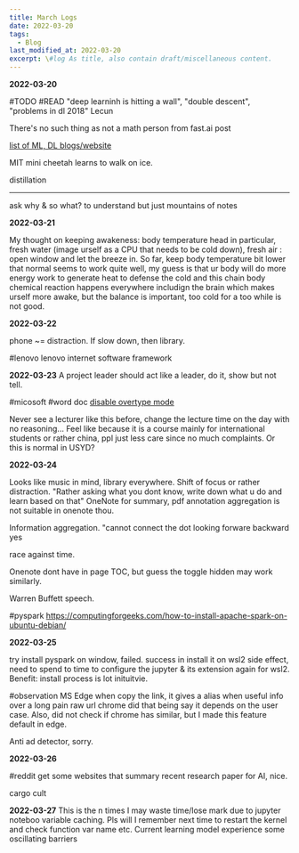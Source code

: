 ```yaml
---
title: March Logs
date: 2022-03-20
tags:
  - Blog
last_modified_at: 2022-03-20
excerpt: \#log As title, also contain draft/miscellaneous content.
---
```

**2022-03-20**

\#TODO \#READ 
"deep learninh is hitting a wall", "double descent", "problems in dl 2018" Lecun

There's no such thing as not a math person from fast.ai post

[list of ML, DL blogs/website](https://neptune.ai/blog/the-best-regularly-updated-machine-learning-blogs-or-resources)

MIT mini cheetah learns to walk on ice.

distillation

---

ask why & so what? to understand but just mountains of notes

**2022-03-21**

My thought on keeping awakeness: body temperature  head in particular, fresh water (image urself as a CPU that needs to be cold down), fresh air : open window and let the breeze in.
So far, keep body temperature bit lower that normal seems to work quite well, my guess is that ur body will do more energy work to generate heat to defense the cold and this chain body chemical reaction happens everywhere includign the brain which makes urself more awake, but the balance is important, too cold for a too while is not good.

**2022-03-22**

phone ~= distraction.
If slow down, then library. 

\#lenovo lenovo internet software framework 

**2022-03-23**
A project leader should act like a leader, do it, show but not tell.

\#micosoft \#word doc [disable overtype mode](https://support.microsoft.com/en-us/office/text-disappears-as-i-type-aa70b771-4733-47a6-bb98-78130afd083c)

Never see a lecturer like this before, change the lecture time on the day with no reasoning... Feel like because it is a course mainly for international students or rather china, ppl just less care since no much complaints. Or this is normal in USYD?

**2022-03-24**

Looks like music in mind, library everywhere. Shift of focus or rather distraction.
"Rather asking what you dont know, write down what u do and learn based on that"
OneNote for summary, pdf annotation aggregation is not suitable in onenote thou.

Information aggregation.
"cannot connect the dot looking forware backward yes

race against time.

Onenote dont have in page TOC, but guess the toggle hidden may work similarly.

Warren Buffett speech.

\#pyspark https://computingforgeeks.com/how-to-install-apache-spark-on-ubuntu-debian/

**2022-03-25**

try install pyspark on window, failed.
success in install it on wsl2
side effect, need to spend to time to configure the jupyter & its extension again for wsl2.
Benefit: install process is lot inituitvie.

\#observation
MS Edge when copy the link, it gives a alias when useful info over a long pain raw url chrome did that being say it depends on the user case. Also, did not check if chrome has similar, but I made this feature default in edge.

Anti ad detector, sorry.

**2022-03-26**

\#reddit get some websites that summary recent research paper for AI, nice.

cargo cult

**2022-03-27**
This is the n times I may waste time/lose mark due to jupyter noteboo variable caching. Pls will I remember next time to restart the kernel and check function var name etc.
Current learning model experience some oscillating barriers